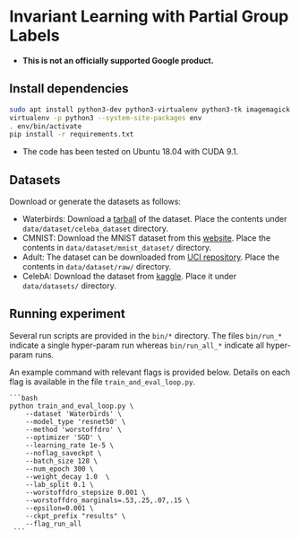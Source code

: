 # Invariant Learning with Partial Group Labels


-   **This is not an officially supported Google product.**

## Install dependencies

```bash
sudo apt install python3-dev python3-virtualenv python3-tk imagemagick
virtualenv -p python3 --system-site-packages env
. env/bin/activate
pip install -r requirements.txt
```

-   The code has been tested on Ubuntu 18.04 with CUDA 9.1.


## Datasets

Download or generate the datasets as follows:

-   Waterbirds: Download a [tarball](https://nlp.stanford.edu/data/dro/waterbird_complete95_forest2water2.tar.gz) of the dataset. Place the contents under `data/dataset/celeba_dataset` directory.
-   CMNIST: Download the MNIST dataset from this [website](http://yann.lecun.com/exdb/mnist/). Place the contents in `data/dataset/mnist_dataset/` directory.
-   Adult: The dataset can be downloaded from [UCI repository](https://archive.ics.uci.edu/ml/datasets/adult). Place the contents in `data/dataset/raw/` directory. 
-   CelebA: Download the dataset from [kaggle](https://www.kaggle.com/jessicali9530/celeba-dataset). Place it under `data/datasets/` directory.

## Running experiment
Several run scripts are provided in the `bin/*` directory. The files `bin/run_*` indicate a single hyper-param run whereas `bin/run_all_*` indicate all hyper-param runs. 

An example command with relevant flags is provided below. Details on each flag is available in the file `train_and_eval_loop.py`.


    ```bash
    python train_and_eval_loop.py \
        --dataset 'Waterbirds' \
        --model_type 'resnet50' \
        --method 'worstoffdro' \
        --optimizer 'SGD' \
        --learning_rate 1e-5 \
        --noflag_saveckpt \
        --batch_size 128 \
        --num_epoch 300 \
        --weight_decay 1.0  \
        --lab_split 0.1 \
        --worstoffdro_stepsize 0.001 \
        --worstoffdro_marginals=.53,.25,.07,.15 \
        --epsilon=0.001 \
        --ckpt_prefix "results" \
        --flag_run_all 
     ```
